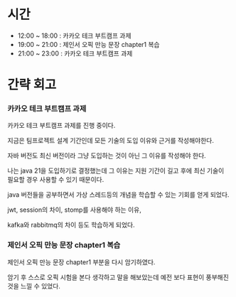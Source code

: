 # 시간
- 12:00 ~ 18:00 : 카카오 테크 부트캠프 과제
- 19:00 ~ 21:00 : 제인서 오픽 만능 문장 chapter1 복습
- 21:00 ~ 23:00 : 카카오 테크 부트캠프 과제

# 간략 회고

### 카카오 테크 부트캠프 과제

카카오 테크 부트캠프 과제를 진행 중이다.

지금은 팀프로젝트 설계 기간인데 모든 기술의 도입 이유와 근거를 작성해야한다.

자바 버전도 최신 버전이라 그냥 도입하는 것이 아닌 그 이유를 작성해야 한다.

나는 java 21을 도입하기로 결정했는데 그 이유는 지원 기간이 길고 후에 최신 기술이 필요할 경우 사용할 수 있기 때문이다.

java 버전들을 공부하면서 가상 스레드등의 개념을 학습할 수 있는 기회를 얻게 되었다.

jwt, session의 차이, stomp를 사용해야 하는 이유,

kafka와 rabbitmq의 차이 등도 학습하게 되었다.

### 제인서 오픽 만능 문장 chapter1 복습

제인서 오픽 만능 문장 chapter1 부분을 다시 암기하였다.

암기 후 스스로 오픽 시험을 본다 생각하고 말을 해보았는데 예전 보다 표현이 풍부해진 것을 느낄 수 있었다.